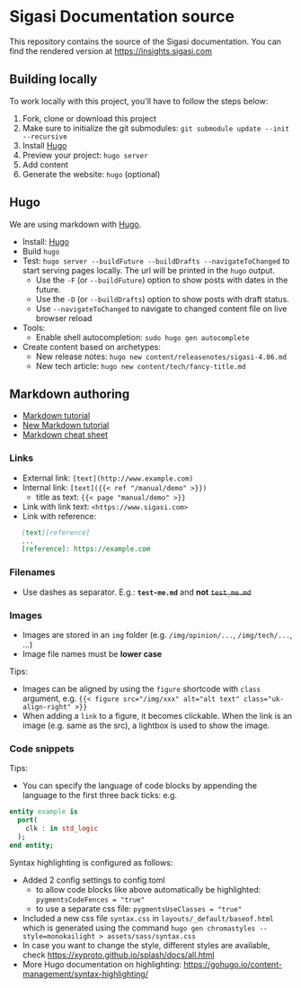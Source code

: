 # Sigasi Documentation source

This repository contains the source of the Sigasi documentation.
You can find the rendered version at <https://insights.sigasi.com>

## Building locally

To work locally with this project, you'll have to follow the steps below:

1. Fork, clone or download this project
1. Make sure to initialize the git submodules: `git submodule update --init --recursive`
1. Install [Hugo]
1. Preview your project: `hugo server`
1. Add content
1. Generate the website: `hugo` (optional)

## Hugo

We are using markdown with [Hugo].

* Install: [Hugo]
* Build `hugo`
* Test: `hugo server --buildFuture --buildDrafts --navigateToChanged` to start serving pages locally. The url will be printed in the `hugo` output.
  * Use the `-F` (or `--buildFuture`) option to show posts with dates in the future.
  * Use the `-D` (or `--buildDrafts`) option to show posts with draft status.
  * Use `--navigateToChanged` to navigate to changed content file on live browser reload
* Tools:
  * Enable shell autocompletion: `sudo hugo gen autocomplete`
* Create content based on archetypes:
  * New release notes: `hugo new content/releasenotes/sigasi-4.06.md`
  * New tech article: `hugo new content/tech/fancy-title.md`

## Markdown authoring

* [Markdown tutorial](http://markdowntutorial.com/)
* [New Markdown tutorial](http://commonmark.org/help/tutorial/index.html)
* [Markdown cheat sheet](https://github.com/adam-p/markdown-here/wiki/Markdown-Cheatsheet)

### Links

* External link: `[text](http://www.example.com)`
* Internal link: `[text]({{< ref "/manual/demo" >}})`
  * title as text: `{{< page "manual/demo" >}}`
* Link with link text: `<https://www.sigasi.com>`
* Link with reference:

```md
   [text][reference]
   ...
   [reference]: https://example.com
```

### Filenames

* Use dashes as separator. E.g.: **`test-me.md`** and **not** ~~`test_me.md`~~

### Images

* Images are stored in an `img` folder (e.g. `/img/opinion/...`, `/img/tech/...`, ...)
* Image file names must be **lower case**

Tips:

* Images can be aligned by using the `figure` shortcode with `class` argument, e.g. `{{< figure src="/img/xxx" alt="alt text" class="uk-align-right" >}}`
* When adding a `link` to a figure, it becomes clickable. When the link is an image (e.g. same as the src), a lightbox is used to show the image.

### Code snippets

Tips:

* You can specify the language of code blocks by appending the language to the first three back ticks: e.g.

```vhdl
entity example is
  port(
    clk : in std_logic
  );
end entity;
```

Syntax highlighting is configured as follows:

* Added 2 config settings to config.toml
  * to allow code blocks like above automatically be highlighted: `pygmentsCodeFences = "true"`
  * to use a separate css file: `pygmentsUseClasses = "true"`
* Included a new css file `syntax.css` in `layouts/_default/baseof.html` which is generated using the command `hugo gen chromastyles --style=monokailight > assets/sass/syntax.css`
* In case you want to change the style, different styles are available, check <https://xyproto.github.io/splash/docs/all.html>
* More Hugo documentation on highlighting: <https://gohugo.io/content-management/syntax-highlighting/>

[Hugo]: https://gohugo.io/
